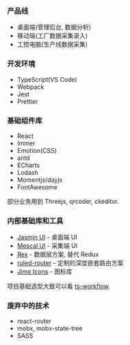 
### 产品线

* 桌面端(管理后台, 数据分析)
* 移动端(工厂数据采集录入)
* 工控电脑(生产线数据采集)

### 开发环境

* TypeScript(VS Code)
* Webpack
* Jest
* Prettier

### 基础组件库

* React
* Immer
* Emotion(CSS)
* antd
* ECharts
* Lodash
* Momentjs/dayjs
* FontAwesome

部分业务用到 Threejs, qrcoder, ckeditor.

### 内部基础库和工具

* [Jasmin UI](https://github.com/jimengio/jasmin-ui) - 桌面端 UI
* [Mescal UI](https://github.com/jimengio/mescal-ui) - 采集端 UI
* [Rex](https://github.com/jimengio/rex) - 数据层方案, 替代 Redux
* [ruled-router](https://github.com/jimengio/ruled-router) - 定制的深度嵌套路由方案
* [Jimo Icons](https://github.com/jimengio/jimo-icons/) - 图标库

项目基础选型大致可以看 [ts-workflow](https://github.com/jimengio/ts-workflow).

### 废弃中的技术

* react-router
* mobx, mobx-state-tree
* SASS
